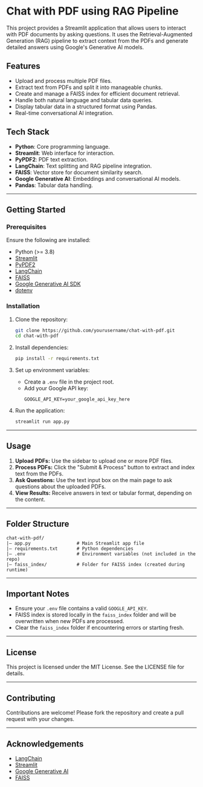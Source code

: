 # Chat with PDF using RAG Pipeline

This project provides a Streamlit application that allows users to interact with PDF documents by asking questions. It uses the Retrieval-Augmented Generation (RAG) pipeline to extract context from the PDFs and generate detailed answers using Google's Generative AI models.

## Features
- Upload and process multiple PDF files.
- Extract text from PDFs and split it into manageable chunks.
- Create and manage a FAISS index for efficient document retrieval.
- Handle both natural language and tabular data queries.
- Display tabular data in a structured format using Pandas.
- Real-time conversational AI integration.

## Tech Stack
- **Python**: Core programming language.
- **Streamlit**: Web interface for interaction.
- **PyPDF2**: PDF text extraction.
- **LangChain**: Text splitting and RAG pipeline integration.
- **FAISS**: Vector store for document similarity search.
- **Google Generative AI**: Embeddings and conversational AI models.
- **Pandas**: Tabular data handling.

---

## Getting Started

### Prerequisites
Ensure the following are installed:
- Python (>= 3.8)
- [Streamlit](https://streamlit.io/)
- [PyPDF2](https://pypi.org/project/PyPDF2/)
- [LangChain](https://langchain.com/)
- [FAISS](https://github.com/facebookresearch/faiss)
- [Google Generative AI SDK](https://developers.generative.ai/)
- [dotenv](https://pypi.org/project/python-dotenv/)

### Installation
1. Clone the repository:
   ```bash
   git clone https://github.com/yourusername/chat-with-pdf.git
   cd chat-with-pdf
   ```

2. Install dependencies:
   ```bash
   pip install -r requirements.txt
   ```

3. Set up environment variables:
   - Create a `.env` file in the project root.
   - Add your Google API key:
     ```env
     GOOGLE_API_KEY=your_google_api_key_here
     ```

4. Run the application:
   ```bash
   streamlit run app.py
   ```

---

## Usage

1. **Upload PDFs:** Use the sidebar to upload one or more PDF files.
2. **Process PDFs:** Click the "Submit & Process" button to extract and index text from the PDFs.
3. **Ask Questions:** Use the text input box on the main page to ask questions about the uploaded PDFs.
4. **View Results:** Receive answers in text or tabular format, depending on the content.

---

## Folder Structure
```
chat-with-pdf/
|— app.py                 # Main Streamlit app file
|— requirements.txt       # Python dependencies
|— .env                   # Environment variables (not included in the repo)
|— faiss_index/           # Folder for FAISS index (created during runtime)
```

---

## Important Notes
- Ensure your `.env` file contains a valid `GOOGLE_API_KEY`.
- FAISS index is stored locally in the `faiss_index` folder and will be overwritten when new PDFs are processed.
- Clear the `faiss_index` folder if encountering errors or starting fresh.

---

## License
This project is licensed under the MIT License. See the LICENSE file for details.

---

## Contributing
Contributions are welcome! Please fork the repository and create a pull request with your changes.

---

## Acknowledgements
- [LangChain](https://langchain.com/)
- [Streamlit](https://streamlit.io/)
- [Google Generative AI](https://developers.generative.ai/)
- [FAISS](https://github.com/facebookresearch/faiss)

